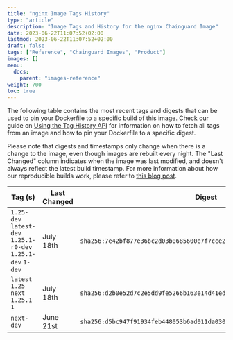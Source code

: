 ```yaml
---
title: "nginx Image Tags History"
type: "article"
description: "Image Tags and History for the nginx Chainguard Image"
date: 2023-06-22T11:07:52+02:00
lastmod: 2023-06-22T11:07:52+02:00
draft: false
tags: ["Reference", "Chainguard Images", "Product"]
images: []
menu:
  docs:
    parent: "images-reference"
weight: 700
toc: true
---
```


The following table contains the most recent tags and digests that can be used to pin your Dockerfile to a specific build of this image. Check our guide on [Using the Tag History API](/chainguard/chainguard-images/using-the-tag-history-api/) for information on how to fetch all tags from an image and how to pin your Dockerfile to a specific digest.

Please note that digests and timestamps only change when there is a change to the image, even though images are rebuilt every night. The "Last Changed" column indicates when the image was last modified, and doesn't always reflect the latest build timestamp. For more information about how our reproducible builds work, please refer to [this blog post](https://www.chainguard.dev/unchained/reproducing-chainguards-reproducible-image-builds).

| Tag (s)                                                       | Last Changed | Digest                                                                    |
|---------------------------------------------------------------|--------------|---------------------------------------------------------------------------|
|  `1.25-dev` `latest-dev` `1.25.1-r0-dev` `1.25.1-dev` `1-dev` | July 18th    | `sha256:7e42bf877e36bc2d03b0685600e7f7cce2632ada138403fcadee97929f928990` |
|  `latest` `1.25` `next` `1.25.1` `1`                          | July 18th    | `sha256:d2b0e52d7c2e5dd9fe5266b163e14d41ed97fd380deb55a36ff17efd145549cd` |
|  `next-dev`                                                   | June 21st    | `sha256:d5bc947f91934feb448053b6ad011da030b728dea092ce2cbf43647139403b4d` |
